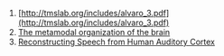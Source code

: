 1. [http://tmslab.org/includes/alvaro_3.pdf](http://tmslab.org/includes/alvaro_3.pdf)
2. [The metamodal organization of the brain](https://www.frontiersin.org/articles/10.3389/fnins.2015.00347/full)
3. [Reconstructing Speech from Human Auditory Cortex](https://journals.plos.org/plosbiology/article?id=10.1371/journal.pbio.1001251)